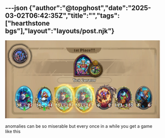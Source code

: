 ---json
{"author":"@topghost","date":"2025-03-02T06:42:35Z","title":"","tags":["hearthstone bgs"],"layout":"layouts/post.njk"}
---

![a first place Hearthstone Battlegrounds warband for the &#x22;Factory Line&#x22; anomaly where, as the Curator, I had 3 separate reborn amalgams, a golden belcher, a leeroy, a golden bassgill containing (not pictured) a 300/300-ish Bream and another belcher, and kangor&#x27;s apprentice](/attachments/2025/3/2/01%2010%2038%2044%20PM%20(HearthstoneDeckTracker).png)

anomalies can be so miserable but every once in a while you get a game like this
